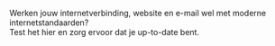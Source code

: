 Werken jouw internetverbinding, website en e-mail wel met moderne
internetstandaarden?  
Test het hier en zorg ervoor dat je up-to-date bent.
